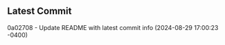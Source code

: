 
## Latest Commit
0a02708 - Update README with latest commit info (2024-08-29 17:00:23 -0400) <Yunxi-Zhou>
